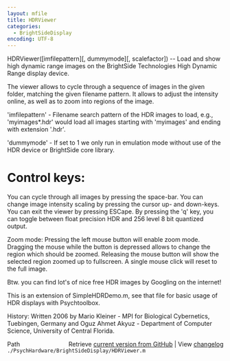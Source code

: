 ```yaml
---
layout: mfile
title: HDRViewer
categories:
  - BrightSideDisplay
encoding: UTF-8
---
```


HDRViewer\(\[imfilepattern\]\[, dummymode\]\[, scalefactor\]\) -- Load and show high
dynamic range images on the BrightSide Technologies High Dynamic Range
display device.

The viewer allows to cycle through a sequence of images in the given
folder, matching the given filename pattern. It allows to adjust the
intensity online, as well as to zoom into regions of the image.

'imfilepattern' - Filename search pattern of the HDR images to load,
e.g., 'myimages\*.hdr' would load all images starting with 'myimages' and
ending with extension '.hdr'.

'dummymode' - If set to 1 we only run in emulation mode without use of
the HDR device or BrightSide core library.

# Control keys:

You can cycle through all images by pressing the space-bar. You can change
image intensity scaling by pressing the cursor up- and down-keys. You can
exit the viewer by pressing ESCape. By pressing the 'q' key, you can
toggle between float precision HDR and 256 level 8 bit quantized output.

Zoom mode:
Pressing the left mouse button will enable zoom mode. Dragging the mouse
while the button is depressed allows to change the region which should be
zoomed. Releasing the mouse button will show the selected region zoomed
up to fullscreen. A single mouse click will reset to the full image.

Btw. you can find lot's of nice free HDR images by Googling on the
internet\!

This is an extension of SimpleHDRDemo.m, see that file for basic usage of
HDR displays with Psychtoolbox.

History:
Written 2006 by Mario Kleiner - MPI for Biological Cybernetics, Tuebingen, Germany
and Oguz Ahmet Akyuz - Department of Computer Science, University of Central Florida.


<div class="code_header" style="text-align:right;">
  <span style="float:left;">Path&nbsp;&nbsp;</span> <span class="counter">Retrieve <a href=
  "https://raw.github.com/Psychtoolbox-3/Psychtoolbox-3/beta/./PsychHardware/BrightSideDisplay/HDRViewer.m">current version from GitHub</a> | View <a href=
  "https://github.com/Psychtoolbox-3/Psychtoolbox-3/commits/beta/./PsychHardware/BrightSideDisplay/HDRViewer.m">changelog</a></span>
</div>
<div class="code">
  <code>./PsychHardware/BrightSideDisplay/HDRViewer.m</code>
</div>
